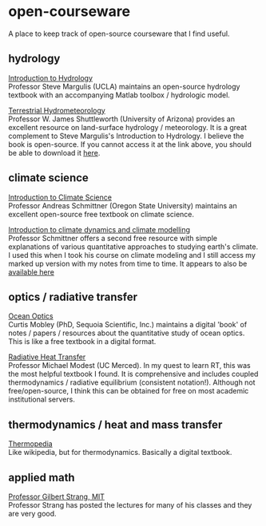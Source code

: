 # open-courseware
A place to keep track of open-source courseware that I find useful.

## hydrology
[Introduction to Hydrology](https://margulis-group.github.io/teaching/)  
Professor Steve Margulis (UCLA) maintains an open-source hydrology textbook with an accompanying Matlab toolbox / hydrologic model.

[Terrestrial Hydrometeorology](https://onlinelibrary.wiley.com/doi/book/10.1002/9781119951933)  
Professor W. James Shuttleworth (University of Arizona) provides an excellent resource on land-surface hydrology / meteorology. It is a great complement to Steve Margulis's Introduction to Hydrology. I believe the book is open-source. If you cannot access it at the link above, you should be able to download it [here](http://bcs.wiley.com/he-bcs/Books?action=index&bcsId=6961&itemId=0470659378). 

## climate science
[Introduction to Climate Science](https://open.oregonstate.education/climatechange/)  
Professor Andreas Schmittner (Oregon State University) maintains an excellent open-source free textbook on climate science.

[Introduction to climate dynamics and climate modelling](http://www.climate.be/textbook/)  
Professor Schmittner offers a second free resource with simple explanations of various quantitative approaches to studying earth's climate. I used this when I took his course on climate modeling and I still access my marked up version with my notes from time to time. It appears to also be [available here](https://www.cambridge.org/us/academic/subjects/earth-and-environmental-science/climatology-and-climate-change/climate-system-dynamics-and-modelling?format=PB)  

## optics / radiative transfer
[Ocean Optics](https://www.oceanopticsbook.info)  
Curtis Mobley (PhD, Sequoia Scientific, Inc.) maintains a digital 'book' of notes / papers / resources about the quantitative study of ocean optics. This is like a free textbook in a digital format.  

[Radiative Heat Transfer](https://www.sciencedirect.com/book/9780123869449/radiative-heat-transfer#book-info)  
Professor Michael Modest (UC Merced). In my quest to learn RT, this was the most helpful textbook I found. It is comprehensive and includes coupled thermodynamics / radiative equilibrium (consistent notation!). Although not free/open-source, I think this can be obtained for free on most academic institutional servers.  

## thermodynamics / heat and mass transfer
[Thermopedia](http://www.thermopedia.com/navigation/)  
Like wikipedia, but for thermodynamics. Basically a digital textbook.  

## applied math
[Professor Gilbert Strang, MIT](http://www-math.mit.edu/~gs/)  
Professor Strang has posted the lectures for many of his classes and they are very good.


